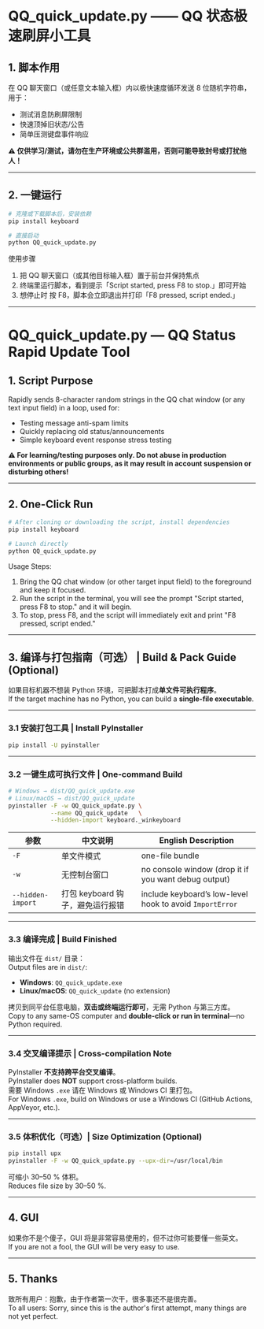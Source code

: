 # QQ_quick_update.py —— QQ 状态极速刷屏小工具

## 1. 脚本作用
在 QQ 聊天窗口（或任意文本输入框）内以极快速度循环发送 8 位随机字符串，用于：
- 测试消息防刷屏限制
- 快速顶掉旧状态/公告
- 简单压测键盘事件响应

**⚠️ 仅供学习/测试，请勿在生产环境或公共群滥用，否则可能导致封号或打扰他人！**

---

## 2. 一键运行

```bash
# 克隆或下载脚本后，安装依赖
pip install keyboard

# 直接启动
python QQ_quick_update.py
```

使用步骤  
1. 把 QQ 聊天窗口（或其他目标输入框）置于前台并保持焦点  
2. 终端里运行脚本，看到提示「Script started, press F8 to stop.」即可开始  
3. 想停止时 按 F8，脚本会立即退出并打印「F8 pressed, script ended.」

---

# QQ_quick_update.py — QQ Status Rapid Update Tool

## 1. Script Purpose
Rapidly sends 8-character random strings in the QQ chat window (or any text input field) in a loop, used for:
- Testing message anti-spam limits
- Quickly replacing old status/announcements
- Simple keyboard event response stress testing

**⚠️ For learning/testing purposes only. Do not abuse in production environments or public groups, as it may result in account suspension or disturbing others!**

---

## 2. One-Click Run

```bash
# After cloning or downloading the script, install dependencies
pip install keyboard

# Launch directly
python QQ_quick_update.py
```

Usage Steps:  
1. Bring the QQ chat window (or other target input field) to the foreground and keep it focused.  
2. Run the script in the terminal, you will see the prompt "Script started, press F8 to stop." and it will begin.  
3. To stop, press F8, and the script will immediately exit and print "F8 pressed, script ended."

---

## 3. 编译与打包指南（可选） | Build & Pack Guide (Optional)

如果目标机器不想装 Python 环境，可把脚本打成**单文件可执行程序**。  
If the target machine has no Python, you can build a **single-file executable**.

---

### 3.1 安装打包工具 | Install PyInstaller

```bash
pip install -U pyinstaller
```

---

### 3.2 一键生成可执行文件 | One-command Build

```bash
# Windows → dist/QQ_quick_update.exe  
# Linux/macOS → dist/QQ_quick_update
pyinstaller -F -w QQ_quick_update.py \
            --name QQ_quick_update   \
            --hidden-import keyboard._winkeyboard
```

| 参数 | 中文说明 | English Description |
| ---- | -------- | ------------------- |
| `-F` | 单文件模式 | one-file bundle |
| `-w` | 无控制台窗口 | no console window (drop it if you want debug output) |
| `--hidden-import` | 打包 keyboard 钩子，避免运行报错 | include keyboard’s low-level hook to avoid `ImportError` |

---

### 3.3 编译完成 | Build Finished

输出文件在 `dist/` 目录：  
Output files are in `dist/`:
- **Windows**: `QQ_quick_update.exe`
- **Linux/macOS**: `QQ_quick_update` (no extension)

拷贝到同平台任意电脑，**双击或终端运行即可**，无需 Python 与第三方库。  
Copy to any same-OS computer and **double-click or run in terminal**—no Python required.

---

### 3.4 交叉编译提示 | Cross-compilation Note

PyInstaller **不支持跨平台交叉编译**。  
PyInstaller does **NOT** support cross-platform builds.  
需要 Windows `.exe` 请在 Windows 或 Windows CI 里打包。  
For Windows `.exe`, build on Windows or use a Windows CI (GitHub Actions, AppVeyor, etc.).

---

### 3.5 体积优化（可选）| Size Optimization (Optional)

```bash
pip install upx
pyinstaller -F -w QQ_quick_update.py --upx-dir=/usr/local/bin
```

可缩小 30–50 % 体积。  
Reduces file size by 30–50 %.

---

## 4. GUI

如果你不是个傻子，GUI 将是非常容易使用的，但不过你可能要懂一些英文。  
If you are not a fool, the GUI will be very easy to use.

---

## 5. Thanks

致所有用户：抱歉，由于作者第一次干，很多事还不是很完善。  
To all users: Sorry, since this is the author's first attempt, many things are not yet perfect.
```